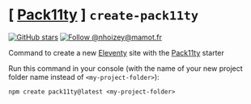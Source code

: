 # [ [Pack11ty](https://pack11ty.dev) ] `create-pack11ty`

[![GitHub stars](https://img.shields.io/github/stars/nhoizey/create-pack11ty.svg?style=for-the-badge&logo=github)](https://github.com/nhoizey/create-pack11ty/stargazers)
[![Follow @nhoizey@mamot.fr](https://img.shields.io/mastodon/follow/000262395?domain=https%3A%2F%2Fmamot.fr&style=for-the-badge&logo=mastodon&logoColor=white&color=6364FF)](https://mamot.fr/@nhoizey)

Command to create a new [Eleventy](https://www.11ty.dev/) site with the [Pack11ty](https://pack11ty.dev/) starter

Run this command in your console (with the name of your new project folder name instead of `<my-project-folder>`):

```shell
npm create pack11ty@latest <my-project-folder>
```
